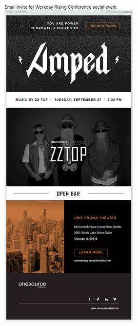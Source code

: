 Email invite for Workday Rising Conference social event
<img src="https://github.com/shawn-rose-dev/email-amped/blob/main/images/rising-email-amped-mockup%20.png" alt="Event-Workday Rising Social Event">
